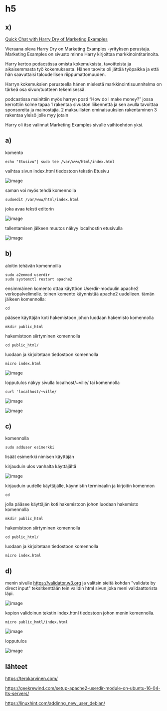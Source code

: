 # h5

## x)

[Quick Chat with Harry Dry of Marketing Examples](https://www.indiehackers.com/podcast/115-quick-chat-with-harry-dry)

Vieraana oleva Harry Dry on Marketing Examples -yrityksen perustaja. Marketing Examples on sivusto minne Harry kirjoittaa markkinointitarinoita.

Harry kertoo podacstissa omista kokemuksista, tavoitteista ja aikaisemmasta työ kokemuksesta. Hänen taovite oli jättää työpaikka ja että hän saavuttaisi 
taloudellisen riippumattomuuden.

Harryn kokemuksien perusteella hänen mielestä markkinointisuunnitelma on tärkeä osa sivun/tuotteen tekemisessä. 

podcastissa mainittiin myös harryn posti “How do I make money?” jossa kerrottiin kolme tapaa 
1 rakentaa sivuston liikennettä ja sen avulla tavoittaa sponsoreita ja mainostajia.
2 maksullisten ominaisuuksien rakentaminen
3 rakentaa yleisö jolle myy jotain

Harry oli itse valinnut Marketing Examples sivulle vaihtoehdon yksi.


## a)

komento

    echo "Etusivu"| sudo tee /var/www/html/index.html
    
vaihtaa sivun index.html tiedostoon tekstin Etusivu

![image](https://user-images.githubusercontent.com/112497423/216021523-b0396344-0d43-4121-8d82-bb3aa8bab16b.png)

 saman voi myös tehdä komennolla
 
    sudoedit /var/www/html/index.html
    
 joka avaa teksti editorin
 
![image](https://user-images.githubusercontent.com/112497423/216022036-ac5563b5-8e7c-44b4-a2df-7fdd7c8b8787.png)

tallentamisen jälkeen muutos näkyy localhostin etusivulla

![image](https://user-images.githubusercontent.com/112497423/216022739-ee764277-2d16-4a3b-979d-df6bd574d82e.png)


## b) 

aloitin tehävän komennoilla

    sudo a2enmod userdir
    sudo systemctl restart apache2
    
ensimmäinen komento ottaa käyttöön Userdir-moduulin apache2 verkopalvelimelle. toinen komento käynnistää apache2 uudelleen.
tämän jälkeen komennolla:


    cd
    
pääsee käyttäjän koti hakemistoon johon luodaan hakemisto komennolla

    mkdir public_html

hakemistoon siirtyminen komennolla

    cd public_html/
    
luodaan ja kirjoitetaan tiedostoon komennolla

    micro index.html

![image](https://user-images.githubusercontent.com/112497423/216027564-234a13b4-4049-482f-bfe5-1e11a0cf12d6.png)

lopputulos näkyy sivulla localhost/~ville/ tai komennolla 

    curl 'localhost/~ville/

![image](https://user-images.githubusercontent.com/112497423/216027921-6dd1eec5-7e42-4291-b6d6-50e68241fefd.png)

![image](https://user-images.githubusercontent.com/112497423/216027589-81fa60e7-d836-40c9-8b55-37bc606c7280.png)




## c)

komennolla

    sudo adduser esimerkki
    
lisäät esimerkki nimisen käyttäjän 

kirjauduin ulos vanhalta käyttäjältä

![image](https://user-images.githubusercontent.com/112497423/216032844-13a30862-29f8-4600-8b46-e515a03275e0.png)

kirjauduin uudelle käyttäjälle, käynnistin terminaalin ja kirjoitin komennon

    cd
    
jolla pääsee käyttäjän koti hakemistoon johon luodaan hakemisto komennolla

    mkdir public_html

hakemistoon siirtyminen komennolla

    cd public_html/
    
luodaan ja kirjoitetaan tiedostoon komennolla

    micro index.html


## d)

menin sivulle https://validator.w3.org ja valitsin sieltä kohdan "validate by direct input"
teksitkenttään tein validin html sivun joka meni validaattorista läpi.

![image](https://user-images.githubusercontent.com/112497423/216037810-d790d69f-3ad1-4143-935a-e503f2441e68.png)

kopion validoinun tekstin index.html tiedostoon johon menin komennolla.

    micro public_hmtl/index.html

![image](https://user-images.githubusercontent.com/112497423/216038059-fb1ccd71-2aab-4ad9-9c28-7ad53671f14a.png)


lopputulos

![image](https://user-images.githubusercontent.com/112497423/216037978-c5da1946-3145-44d2-b0b2-c2878e43d188.png)



## lähteet

https://terokarvinen.com/

https://geekrewind.com/setup-apache2-userdir-module-on-ubuntu-16-04-lts-servers/

https://linuxhint.com/addinng_new_user_debian/
